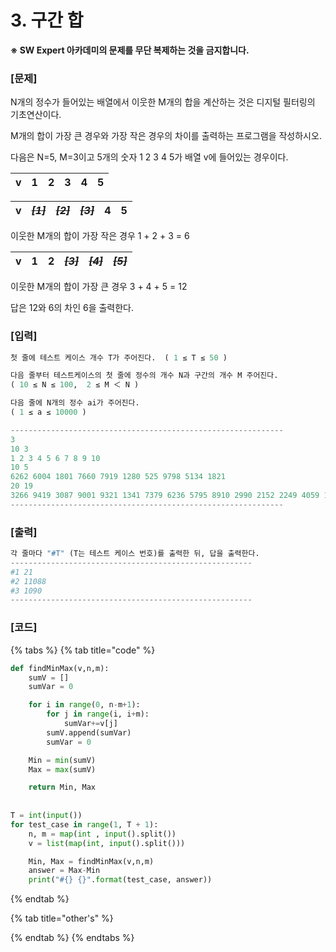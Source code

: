 # 3. 구간 합

**※ SW Expert 아카데미의 문제를 무단 복제하는 것을 금지합니다.**

### \[문제\]

N개의 정수가 들어있는 배열에서 이웃한 M개의 합을 계산하는 것은 디지털 필터링의 기초연산이다.  
  
M개의 합이 가장 큰 경우와 가장 작은 경우의 차이를 출력하는 프로그램을 작성하시오.  
 

다음은 N=5, M=3이고 5개의 숫자 1 2 3 4 5가 배열 v에 들어있는 경우이다.  
 

| v | 1 | 2 | 3 | 4 | 5 |
| :---: | :---: | :---: | :---: | :---: | :---: |


| v | ~~_**\[1\]**_~~ | ~~_**\[2\]**_~~ | ~~_**\[3\]**_~~ | 4 | 5 |
| :---: | :---: | :---: | :---: | :---: | :---: |


  
이웃한 M개의 합이 가장 작은 경우 1 + 2 + 3 = 6  
 

| v | 1 | 2 | ~~_**\[3\]**_~~ | ~~_**\[4\]**_~~ | ~~_**\[5\]**_~~ |
| :---: | :---: | :---: | :---: | :---: | :---: |


  
이웃한 M개의 합이 가장 큰 경우 3 + 4 + 5 = 12  


답은 12와 6의 차인 6을 출력한다. 



### **\[입력\]**

```python
첫 줄에 테스트 케이스 개수 T가 주어진다.  ( 1 ≤ T ≤ 50 )

다음 줄부터 테스트케이스의 첫 줄에 정수의 개수 N과 구간의 개수 M 주어진다. 
( 10 ≤ N ≤ 100,  2 ≤ M ＜ N )

다음 줄에 N개의 정수 ai가 주어진다. 
( 1 ≤ a ≤ 10000 )

-------------------------------------------------------------
3
10 3
1 2 3 4 5 6 7 8 9 10
10 5
6262 6004 1801 7660 7919 1280 525 9798 5134 1821
20 19
3266 9419 3087 9001 9321 1341 7379 6236 5795 8910 2990 2152 2249 4059 1394 6871 4911 3648 1969 2176
-------------------------------------------------------------

```

### **\[출력\]**

```python
각 줄마다 "#T" (T는 테스트 케이스 번호)를 출력한 뒤, 답을 출력한다.
------------------------------------------------------
#1 21
#2 11088
#3 1090
------------------------------------------------------
```

### \[코드\]

{% tabs %}
{% tab title="code" %}
```python
def findMinMax(v,n,m):
	sumV = []
	sumVar = 0

	for i in range(0, n-m+1):
		for j in range(i, i+m):
			sumVar+=v[j]
		sumV.append(sumVar)
		sumVar = 0

	Min = min(sumV)
	Max = max(sumV)

	return Min, Max
    
    
T = int(input())
for test_case in range(1, T + 1):
	n, m = map(int , input().split())
	v = list(map(int, input().split()))

	Min, Max = findMinMax(v,n,m)
	answer = Max-Min
	print("#{} {}".format(test_case, answer))
```
{% endtab %}

{% tab title="other\'s" %}

{% endtab %}
{% endtabs %}

